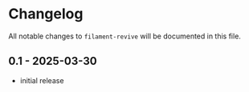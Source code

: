 # Changelog

All notable changes to `filament-revive` will be documented in this file.

## 0.1 - 2025-03-30

- initial release
